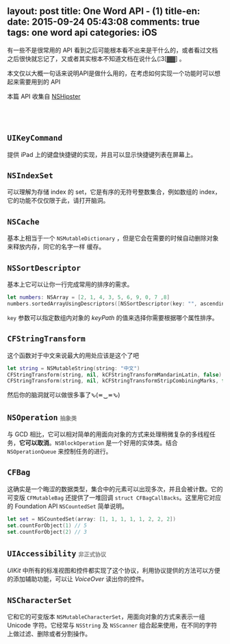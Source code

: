 layout: post
title: One Word API - (1)
title-en:
date: 2015-09-24 05:43:08
comments: true
tags: one word api
categories: iOS
---

有一些不是很常用的 API 看到之后可能根本看不出来是干什么的，或者看过文档之后很快就忘记了，又或者其实根本不知道文档在说什么(¦3[▓▓] 。

本文仅以大概一句话来说明API是做什么用的，在考虑如何实现一个功能时可以想起来需要用到的 API

本篇 API 收集自 [NSHipster](http://nshipster.com)

<!-- more -->
<br /><br />

## `UIKeyCommand`
提供 iPad 上的键盘快捷键的实现，并且可以显示快捷键列表在屏幕上。

## `NSIndexSet`
可以理解为存储 index 的 set，它是有序的无符号整数集合，例如数组的 index，它的功能不仅仅限于此，请打开脑洞。

## `NSCache`
基本上相当于一个 `NSMutableDictionary` ，但是它会在需要的时候自动删除对象来释放内存，同它的名字一样 缓存。

## `NSSort​Descriptor`
基本上它可以让你一行完成常用的排序的需求。
```swift
let numbers: NSArray = [2, 1, 4, 3, 5, 6, 9, 0, 7 ,8]
numbers.sortedArrayUsingDescriptors([NSSortDescriptor(key: "", ascending: true)])
```
`key` 参数可以指定数组内对象的 *keyPath* 的值来选择你需要根据哪个属性排序。

## `CFString​Transform`
这个函数对于中文来说最大的用处应该是这个了吧
```swift
let string = NSMutableString(string: "中文")
CFStringTransform(string, nil, kCFStringTransformMandarinLatin, false) // zhōng wén
CFStringTransform(string, nil, kCFStringTransformStripCombiningMarks, false) // zhong wen
```
然后你的脑洞就可以做很多事了ԅ(≖‿≖ԅ)

## `NSOperation` <font color=gray size=2>抽象类</font>
与 GCD 相比，它可以相对简单的用面向对象的方式来处理稍微复杂的多线程任务，**它可以取消**。`NSBlockOperation` 是一个好用的实体类。结合 `NSOperationQueue` 来控制任务的进行。

## `CFBag`
这确实是一个晦涩的数据类型，集合中的元素可以出现多次，并且会被计数。它的可变版 `CFMutableBag` 还提供了一堆回调 `struct CFBagCallBacks`。这里用它对应的 Foundation API `NSCountedSet` 简单说明。
```swift
let set = NSCountedSet(array: [1, 1, 1, 1, 1, 2, 2, 2])
set.countForObject(1) // 5
set.countForObject(2) // 3
```

## `UIAccessibility` <font color=gray size=2>非正式协议</font>
*UIKit* 中所有的标准视图和控件都实现了这个协议，利用协议提供的方法可以方便的添加辅助功能，可以让 *VoiceOver* 读出你的控件。

## `NSCharacter​Set`
它和它的可变版本 `NSMutableCharacterSet`，用面向对象的方式来表示一组 Unicode 字符。它经常与 `NSString` 及 `NSScanner` 组合起来使用，在不同的字符上做过滤、删除或者分割操作。